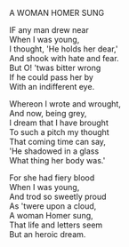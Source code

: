 A WOMAN HOMER SUNG  
  
IF any man drew near  
When I was young,  
I thought, 'He holds her dear,'  
And shook with hate and fear.  
But O! 'twas bitter wrong  
If he could pass her by  
With an indifferent eye.  
  
Whereon I wrote and wrought,  
And now, being grey,  
I dream that I have brought  
To such a pitch my thought  
That coming time can say,  
'He shadowed in a glass  
What thing her body was.'  
  
For she had fiery blood  
When I was young,  
And trod so sweetly proud  
As 'twere upon a cloud,  
A woman Homer sung,  
That life and letters seem  
But an heroic dream.  
